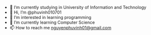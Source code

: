 - 🔭 I’m currently studying in University of Information and Technology
- 👋 Hi, I’m @phuvinh010701
- 👀 I’m interested in learning programming
- 🌱 I’m currently learning Computer Science
- 📫 How to reach me nguyenphuvinh01@gmail.com

<!---
phuvinh010701/phuvinh010701 is a ✨ special ✨ repository because its `README.md` (this file) appears on your GitHub profile.
You can click the Preview link to take a look at your changes.
--->
